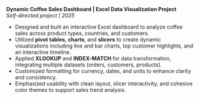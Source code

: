 **Dynamic Coffee Sales Dashboard | Excel Data Visualization Project**  
*Self-directed project | 2025*  
- Designed and built an interactive Excel dashboard to analyze coffee sales across product types, countries, and customers.  
- Utilized **pivot tables**, **charts**, and **slicers** to create dynamic visualizations including line and bar charts, top customer highlights, and an interactive timeline.  
- Applied **XLOOKUP** and **INDEX-MATCH** for data transformation, integrating multiple datasets (orders, customers, products).  
- Customized formatting for currency, dates, and units to enhance clarity and consistency.  
- Emphasized usability with clean layout, slicer interactivity, and cohesive color themes to support sales trend analysis.  


